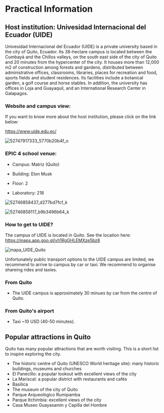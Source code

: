 # Practical Information

## Host institution: Univesidad Internacional del Ecuador (UIDE)

Univesidad Internacional del Ecuador (UIDE) is a private university based in the city of Quito, Ecuador. Its 38-hectare campus is located between the Cumbayá and the Chillos valleys, on the south east side of the city of Quito and 20 minutes from the hypercenter of the city. It houses more than 12,000 m2 of construction among forests and gardens, distributed between administrative offices, classrooms, libraries, places for recreation and food, sports fields and student residences. Its facilities include a botanical garden, a golf course and horse stables. In addition, the university has offices in Loja and Guayaquil, and an International Research Center in Galapagos.

### Website and campus view:

If you want to know more about the host institution, please click on the link below:

https://www.uide.edu.ec/

![52747917333_5770b20b4f_o](https://github.com/ciencialatitud0/EPIC_4/assets/30240951/74607b65-a649-438a-aba0-6822b790cd47)


### EPIC 4 school venue:

- Campus: Matriz (Quito)

- Building: Elon Musk

- Floor: 2

- Laboratory: 218

![52746858437_d277bd7fcf_k](https://github.com/ciencialatitud0/EPIC_4/assets/30240951/f805265a-bf17-4c52-8619-4301072469d5)

![52746858117_b9b3496b64_k](https://github.com/ciencialatitud0/EPIC_4/assets/30240951/31f6f266-415a-47c4-aa72-3fdc997ee29c)

### How to get to UIDE?

The campus of UIDE is located in Quito. See the location here: https://maps.app.goo.gl/vh1RgGHLEMXze5bz8

![mapa_UIDE_Quito](https://github.com/ciencialatitud0/EPIC_4/assets/30240951/65ff5f56-0fda-4f63-b357-624f8e49b472)

Unfortunately public transport options to the UIDE campus are limited, we recommend to arrive to campus by car or taxi. We recommend to organise shareing rides and taxies. 

### From Quito
- The UIDE campus is approximately 30 minues by car from the centre of Quito.

### From Quito's airport
- Taxi ~10 USD (40-50 minutes).

## Popular attractions in Quito
Quito has many popular attractions that are worth visiting. This is a short list to inspire exploring the city. 

- The historic centre of Quito (UNESCO World heritage site): many historic buildings, museums and churches
- El Panecillo: a popular lookout with excellent views of the city
- La Mariscal: a popular district with restaurants and cafés
- Basilica
- The museum of the city of Quito
- Parque Arqueológico Rumipamba
- Parque Itchimbía: excellent views of the city
- Casa Museo Guayasamín y Capilla del Hombre

